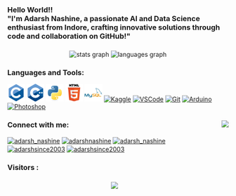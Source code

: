 <h3 align="left">Hello World!!<br>"I'm Adarsh Nashine, a passionate AI and Data Science enthusiast from Indore, crafting innovative solutions through code and collaboration on GitHub!"</h3>

###

<div align="center">
  <img src="https://github-readme-stats.vercel.app/api?username=adarsh-n2003&hide_title=false&hide_rank=false&show_icons=true&include_all_commits=true&count_private=true&disable_animations=false&theme=dracula&locale=en&hide_border=false" height="150" alt="stats graph"  />
  <img src="https://github-readme-stats.vercel.app/api/top-langs?username=adarsh-n2003&locale=en&hide_title=false&layout=compact&card_width=320&langs_count=5&theme=dracula&hide_border=false" height="150" alt="languages graph"  />
</div>

###

<h3 align="left">Languages and Tools:</h3>
<p align="left">
    <a href="Your_C_link" target="_blank" rel="noreferrer"><img src="https://raw.githubusercontent.com/devicons/devicon/master/icons/c/c-original.svg" alt="C" width="40" height="40"/></a>
    <a href="Your_C++_link" target="_blank" rel="noreferrer"><img src="https://raw.githubusercontent.com/devicons/devicon/master/icons/cplusplus/cplusplus-original.svg" alt="C++" width="40" height="40"/></a>
    <a href="Your_Python_link" target="_blank" rel="noreferrer"><img src="https://raw.githubusercontent.com/devicons/devicon/master/icons/python/python-original.svg" alt="Python" width="40" height="40"/></a>
    <a href="Your_HTML_link" target="_blank" rel="noreferrer"><img src="https://raw.githubusercontent.com/devicons/devicon/master/icons/html5/html5-original-wordmark.svg" alt="HTML" width="40" height="40"/></a>
    <a href="Your_MySQL_link" target="_blank" rel="noreferrer"><img src="https://raw.githubusercontent.com/devicons/devicon/master/icons/mysql/mysql-original-wordmark.svg" alt="MySQL" width="40" height="40"/></a>
    <a href="Your_Kaggle_link" target="_blank" rel="noreferrer"><img src="https://raw.githubusercontent.com/rahuldkjain/github-profile-readme-generator/master/src/images/icons/Social/kaggle.svg" alt="Kaggle" width="40" height="40"/></a>
    <a href="Your_VSCode_link" target="_blank" rel="noreferrer"><img src="https://upload.wikimedia.org/wikipedia/commons/9/9a/Visual_Studio_Code_1.35_icon.svg" alt="VSCode" width="40" height="40"/></a>
    <a href="Your_Git_link" target="_blank" rel="noreferrer"><img src="https://upload.wikimedia.org/wikipedia/commons/3/3f/Git_icon.svg" alt="Git" width="40" height="40"/></a>
    <a href="Your_Arduino_link" target="_blank" rel="noreferrer"><img src="https://cdn.worldvectorlogo.com/logos/arduino-1.svg" alt="Arduino" width="40" height="40"/></a>
    <a href="Your_Photoshop_link" target="_blank" rel="noreferrer"><img src="https://upload.wikimedia.org/wikipedia/commons/2/20/Photoshop_CC_icon.png" alt="Photoshop" width="40" height="40"/></a>
</p>


###

<img align="right" height="150" src="https://media.giphy.com/media/VTtANKl0beDFQRLDTh/giphy.gif?cid=ecf05e477ftslryefvivzqocxp6wo46wokwbhyz3b3mqgxqo&ep=v1_gifs_search&rid=giphy.gif&ct=g"  />

###

<h3 align="left">Connect with me:</h3>
<p align="left">
<a href="https://linkedin.com/in/adarsh_nashine" target="blank"><img align="center" src="https://raw.githubusercontent.com/rahuldkjain/github-profile-readme-generator/master/src/images/icons/Social/linked-in-alt.svg" alt="adarsh_nashine" height="30" width="40" /></a>
<a href="https://kaggle.com/adarshnashine" target="blank"><img align="center" src="https://raw.githubusercontent.com/rahuldkjain/github-profile-readme-generator/master/src/images/icons/Social/kaggle.svg" alt="adarshnashine" height="30" width="40" /></a>
<a href="https://instagram.com/adarsh_nashine" target="blank"><img align="center" src="https://raw.githubusercontent.com/rahuldkjain/github-profile-readme-generator/master/src/images/icons/Social/instagram.svg" alt="adarsh_nashine" height="30" width="40" /></a>
<a href="https://www.hackerrank.com/adarshsince2003" target="blank"><img align="center" src="https://raw.githubusercontent.com/rahuldkjain/github-profile-readme-generator/master/src/images/icons/Social/hackerrank.svg" alt="adarshsince2003" height="30" width="40" /></a>
<a href="https://www.leetcode.com/adarshsince2003" target="blank"><img align="center" src="https://raw.githubusercontent.com/rahuldkjain/github-profile-readme-generator/master/src/images/icons/Social/leet-code.svg" alt="adarshsince2003" height="30" width="40" /></a>
</p>

###

<h3 align="left">Visitors :</h3>

###

<div align="center">
  <img src="https://profile-counter.glitch.me/adarsh-n2003/count.svg?"  />
</div>

###
